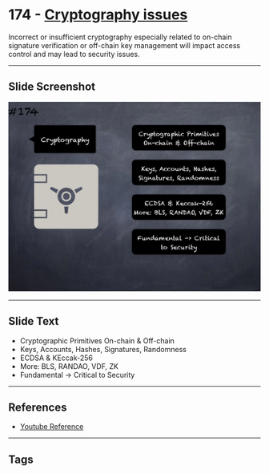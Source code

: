 # 174 - [Cryptography issues](Cryptography%20issues.md)
Incorrect or insufficient cryptography especially related to on-chain signature verification or off-chain key management will impact access control and may lead to security issues.
___
## Slide Screenshot
![0174.png](../../images/5.%20Pitfalls%20and%20Best%20Practices%20201/174.png)
___
## Slide Text
- Cryptographic Primitives On-chain & Off-chain
- Keys, Accounts, Hashes, Signatures, Randomness
- ECDSA & KEccak-256
- More: BLS, RANDAO, VDF, ZK
- Fundamental -> Critical to Security
___
## References
- [Youtube Reference](https://youtu.be/IVbEIbIpWUY?t=820)
___
## Tags